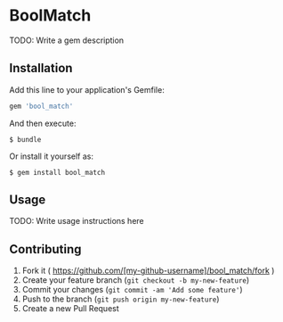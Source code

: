 # BoolMatch

TODO: Write a gem description

## Installation

Add this line to your application's Gemfile:

```ruby
gem 'bool_match'
```

And then execute:

    $ bundle

Or install it yourself as:

    $ gem install bool_match

## Usage

TODO: Write usage instructions here

## Contributing

1. Fork it ( https://github.com/[my-github-username]/bool_match/fork )
2. Create your feature branch (`git checkout -b my-new-feature`)
3. Commit your changes (`git commit -am 'Add some feature'`)
4. Push to the branch (`git push origin my-new-feature`)
5. Create a new Pull Request
